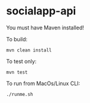 # socialapp-api

You must have Maven installed!

To build:
```
mvn clean install
```
To test only:
```
mvn test
```

To run from MacOs/Linux CLI:
```
./runme.sh
```
